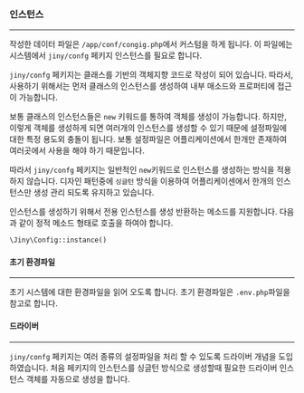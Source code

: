 ### 인스턴스
---
작성한 데이터 파일은 `/app/conf/congig.php`에서 커스텀을 하게 됩니다. 이 파일에는 시스템에서 `jiny/confg` 페키지 인스턴스를 필요로 합니다.

`jiny/confg` 페키지는 클래스를 기반의 객체지향 코드로 작성이 되어 있습니다. 따라서, 사용하기 위해서는 먼저 클래스의 인스턴스를 생성하여 내부 매소드와 프로퍼티에 접근이 가능합니다.

보통 클래스의 인스턴스들은 `new` 키워드를 통하여 객체를 생성이 가능합니다. 하지만, 이렇게 객체를 생성하게 되면 여러개의 인스턴스를 생성할 수 있기 때문에 설정파일에 대한 특정 용도외 충돌이 됩니다. 보통 설정파일은 어플리케이션에서 한개만 존재하여 여러곳에서 사용을 해야 하기 때문입니다.

따라서 `jiny/confg` 페키지는 일반적인 `new`키워드로 인스턴스를 생성하는 방식을 적용하지 않습니다. 디자인 패턴중에 `싱글턴` 방식을 이용하여 어플리케이센에서 한개의 인스턴스만 생성 관리 되도록 유지하고 있습니다.

인스턴스를 생성하기 위해서 전용 인스턴스를 생성 반환하는 메소드를 지원합니다. 다음과 같이 정적 메소드 형태로 호출을 하여야 합니다.

```php
\Jiny\Config::instance()
```

#### 초기 환경파일
---
초기 시스템에 대한 환경파일을 읽어 오도록 합니다. 초기 환경파일은 `.env.php`파일을 참고로 합니다.
<br>

#### 드라이버
---
`jiny/confg` 페키지는 여러 종류의 설정파일을 처리 할 수 있도록 드라이버 개념을 도입하였습니다. 처음 페키지의 인스턴스를 싱글턴 방식으로 생성할때 필요한 드라이버 인스턴스 객체를 자동으로 생성을 합니다.
<br>